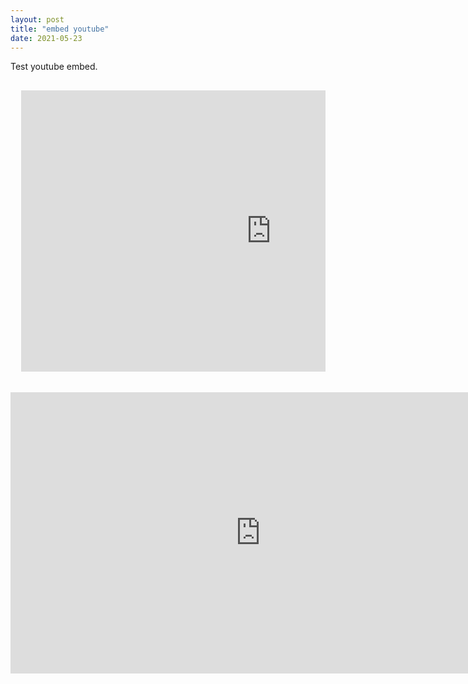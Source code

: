 ```yaml
---
layout: post
title: "embed youtube"
date: 2021-05-23
---
```


Test youtube embed.
<pre>
<div class="video-container">
  <iframe src="https://www.youtube.com/embed/MMhZNseGtAY?start=0" width="800" height="450" frameborder="0" allowfullscreen></iframe>
</div>
</pre>
<!-- <hr> space with underline <br> line break but jekyll stupid spacing is too large until resolved use pre tag to preserve the enter and use it for spacing;comment youtube iframe can start with in seconds 16:9 ratio got time learn about frameborder -->
<a href="#vid1"><iframe src="https://www.youtube.com/embed/MMhZNseGtAY?start=0" width="800" height="450" frameborder="0" allowfullscreen></iframe></a>
<a href="#_" class="lightbox" id="vid1"><span style="background-image: url('https://www.youtube.com/embed/MMhZNseGtAY?start=0')"></span></a><br>
